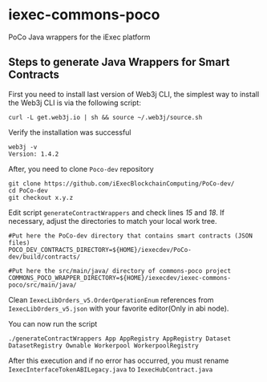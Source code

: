 # iexec-commons-poco
PoCo Java wrappers for the iExec platform


## Steps to generate Java Wrappers for Smart Contracts

First you need to install last version of Web3j CLI, the simplest way to install the Web3j CLI is via the following script:

```
curl -L get.web3j.io | sh && source ~/.web3j/source.sh
```
Verify the installation was successful 
```
web3j -v 
Version: 1.4.2
```

After, you need to clone `Poco-dev` repository
```
git clone https://github.com/iExecBlockchainComputing/PoCo-dev/
cd PoCo-dev
git checkout x.y.z
```

Edit script `generateContractWrappers` and check lines *15* and *18*. If necessary, adjust the directories to match your local work tree.
``` shell
#Put here the PoCo-dev directory that contains smart contracts (JSON files)
POCO_DEV_CONTRACTS_DIRECTORY=${HOME}/iexecdev/PoCo-dev/build/contracts/

#Put here the src/main/java/ directory of commons-poco project
COMMONS_POCO_WRAPPER_DIRECTORY=${HOME}/iexecdev/iexec-commons-poco/src/main/java/
```

Clean `IexecLibOrders_v5.OrderOperationEnum` references from `IexecLibOrders_v5.json` with your favorite editor(Only in abi node).

You can now run the script
``` shell
./generateContractWrappers App AppRegistry AppRegistry Dataset DatasetRegistry Ownable Workerpool WorkerpoolRegistry
```

After this execution and if no error has occurred, you must rename `IexecInterfaceTokenABILegacy.java` to `IexecHubContract.java`
